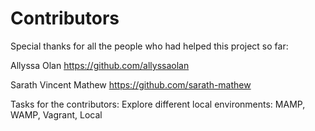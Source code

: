 # Contributors
Special thanks for all the people who had helped this project so far:

Allyssa Olan
https://github.com/allyssaolan

Sarath Vincent Mathew
https://github.com/sarath-mathew


Tasks for the contributors:
Explore different local environments: MAMP, WAMP, Vagrant, Local
